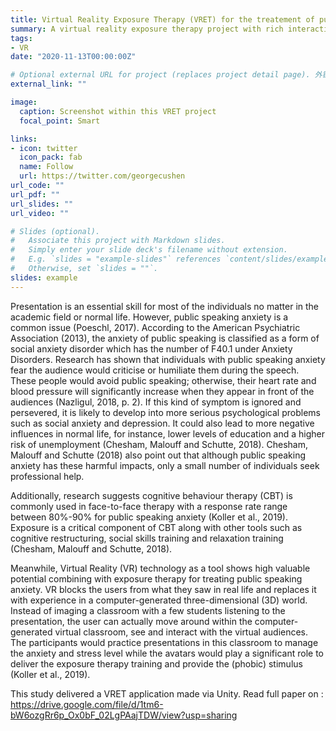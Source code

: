 ```yaml
---
title: Virtual Reality Exposure Therapy (VRET) for the treatement of public speaking anxiety 
summary: A virtual reality exposure therapy project with rich interactions designed for treating public speaking anxiety using Human-centered design methodology.
tags:
- VR
date: "2020-11-13T00:00:00Z"

# Optional external URL for project (replaces project detail page). 外链直接到paper
external_link: ""

image:
  caption: Screenshot within this VRET project
  focal_point: Smart

links:
- icon: twitter
  icon_pack: fab
  name: Follow
  url: https://twitter.com/georgecushen
url_code: ""
url_pdf: ""
url_slides: ""
url_video: ""

# Slides (optional).
#   Associate this project with Markdown slides.
#   Simply enter your slide deck's filename without extension.
#   E.g. `slides = "example-slides"` references `content/slides/example-slides.md`.
#   Otherwise, set `slides = ""`.
slides: example
---
```


Presentation is an essential skill for most of the individuals no matter in the academic field or normal life. However, public speaking anxiety is a common issue (Poeschl, 2017). According to the American Psychiatric Association (2013), the anxiety of public speaking is classified as a form of social anxiety disorder which has the number of F40.1 under Anxiety Disorders. Research has shown that individuals with public speaking anxiety fear the audience would criticise or humiliate them during the speech. These people would avoid public speaking; otherwise, their heart rate and blood pressure will significantly increase when they appear in front of the audiences (Nazligul, 2018, p. 2). If this kind of symptom is ignored and persevered, it is likely to develop into more serious psychological problems such as social anxiety and depression. It could also lead to more negative influences in normal life, for instance, lower levels of education and a higher risk of unemployment (Chesham, Malouff and Schutte, 2018). Chesham, Malouff and Schutte (2018) also point out that although public speaking anxiety has these harmful impacts, only a small number of individuals seek professional help.

Additionally, research suggests cognitive behaviour therapy (CBT) is commonly used in face-to-face therapy with a response rate range between 80%-90% for public speaking anxiety (Koller et al., 2019). Exposure is a critical component of CBT along with other tools such as cognitive restructuring, social skills training and relaxation training (Chesham, Malouff and Schutte, 2018).

Meanwhile, Virtual Reality (VR) technology as a tool shows high valuable potential combining with exposure therapy for treating public speaking anxiety. VR blocks the users from what they saw in real life and replaces it with experience in a computer-generated three-dimensional (3D) world. Instead of imaging a classroom with a few students listening to the presentation, the user can actually move around within the computer-generated virtual classroom, see and interact with the virtual audiences. The participants would practice presentations in this classroom to manage the anxiety and stress level while the avatars would play a significant role to deliver the exposure therapy training and provide the (phobic) stimulus (Koller et al., 2019). 

This study delivered a VRET application made via Unity. Read full paper on : https://drive.google.com/file/d/1tm6-bW6ozgRr6p_Ox0bF_02LgPAajTDW/view?usp=sharing
